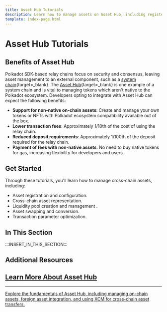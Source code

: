 ```yaml
---
title: Asset Hub Tutorials
description: Learn how to manage assets on Asset Hub, including registering local and foreign assets and converting between different asset types.
template: index-page.html
---
```


# Asset Hub Tutorials

## Benefits of Asset Hub

Polkadot SDK-based relay chains focus on security and consensus, leaving asset management to an external component, such as a [system chain](/polkadot-protocol/architecture/system-chains/){target=\_blank}. The [Asset Hub](/polkadot-protocol/architecture/system-chains/asset-hub/){target=\_blank} is one example of a system chain and is vital to managing tokens which aren't native to the Polkadot ecosystem. Developers opting to integrate with Asset Hub can expect the following benefits:

- **Support for non-native on-chain assets**: Create and manage your own tokens or NFTs with Polkadot ecosystem compatibility available out of the box.
- **Lower transaction fees**: Approximately 1/10th of the cost of using the relay chain.
- **Reduced deposit requirements**: Approximately 1/100th of the deposit required for the relay chain.
- **Payment of fees with non-native assets**: No need to buy native tokens for gas, increasing flexibility for developers and users.

## Get Started

Through these tutorials, you'll learn how to manage cross-chain assets, including:

- Asset registration and configuration.
- Cross-chain asset representation.
- Liquidity pool creation and management .
- Asset swapping and conversion.
- Transaction parameter optimization.

## In This Section

:::INSERT_IN_THIS_SECTION:::

## Additional Resources

<div class="subsection-wrapper">
  <div class="card">
    <a href="/polkadot-protocol/architecture/system-chains/asset-hub/">
      <h2 class="title">Learn More About Asset Hub</h2>
      <hr>
      <p class="description">Explore the fundamentals of Asset Hub, including managing on-chain assets, foreign asset integration, and using XCM for cross-chain asset transfers.</p>
    </a>
  </div>
</div>
